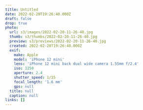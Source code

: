 ```yaml
---
title: Untitled
date: 2022-02-20T19:26:40.000Z
draft: false
drop: true
photo:
  url: s3/images/2022-02-20-11-26-40.jpg
  thumb: s3/thumbs/2022-02-20-11-26-40.jpg
  preview: s3/previews/2022-02-20-11-26-40.jpg
  created: 2022-02-20T19:26:40.000Z
  exif:
    make: Apple
    model: 'iPhone 12 mini'
    lens: 'iPhone 12 mini back dual wide camera 1.55mm f/2.4'
    iso: 1250
    aperture: 2.4
    shutter_speed: 1/15
    focal_length: '1.6 mm'
    gps: null
  title: null
  caption: null
links: []
---
```

